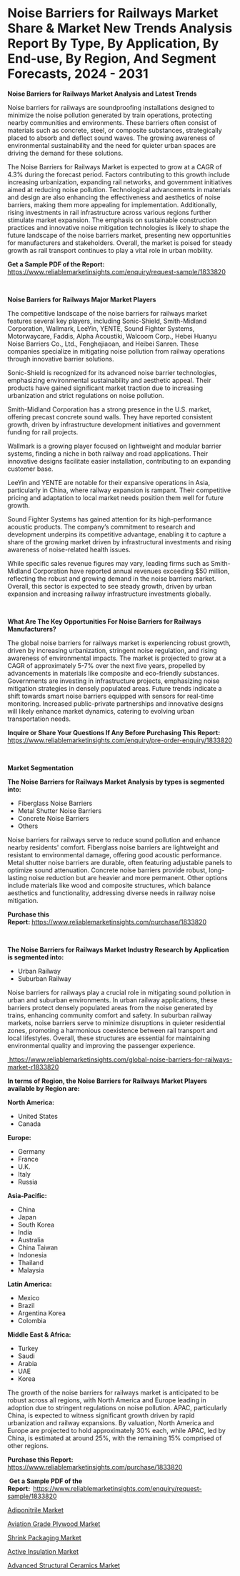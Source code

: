 <p><h1>Noise Barriers for Railways Market Share & Market New Trends Analysis Report By Type, By Application, By End-use, By Region, And Segment Forecasts, 2024 - 2031</h1></p><p><strong>Noise Barriers for Railways Market Analysis and Latest Trends</strong></p>
<p><p>Noise barriers for railways are soundproofing installations designed to minimize the noise pollution generated by train operations, protecting nearby communities and environments. These barriers often consist of materials such as concrete, steel, or composite substances, strategically placed to absorb and deflect sound waves. The growing awareness of environmental sustainability and the need for quieter urban spaces are driving the demand for these solutions.</p><p>The Noise Barriers for Railways Market is expected to grow at a CAGR of 4.3% during the forecast period. Factors contributing to this growth include increasing urbanization, expanding rail networks, and government initiatives aimed at reducing noise pollution. Technological advancements in materials and design are also enhancing the effectiveness and aesthetics of noise barriers, making them more appealing for implementation. Additionally, rising investments in rail infrastructure across various regions further stimulate market expansion. The emphasis on sustainable construction practices and innovative noise mitigation technologies is likely to shape the future landscape of the noise barriers market, presenting new opportunities for manufacturers and stakeholders. Overall, the market is poised for steady growth as rail transport continues to play a vital role in urban mobility.</p></p>
<p><strong>Get a Sample PDF of the Report:&nbsp;</strong> <a href="https://www.reliablemarketinsights.com/enquiry/request-sample/1833820?utm_campaign=1684&utm_medium=2&utm_source=Github&utm_content=ia&utm_term=17102024&utm_id=noise-barriers-for-railways">https://www.reliablemarketinsights.com/enquiry/request-sample/1833820</a></p>
<p>&nbsp;</p>
<p><strong>Noise Barriers for Railways Major Market Players</strong></p>
<p><p>The competitive landscape of the noise barriers for railways market features several key players, including Sonic-Shield, Smith-Midland Corporation, Wallmark, LeeYin, YENTE, Sound Fighter Systems, Motorwaycare, Faddis, Alpha Acoustiki, Walcoom Corp., Hebei Huanyu Noise Barriers Co., Ltd., Fenghejiaoan, and Heibei Sanren. These companies specialize in mitigating noise pollution from railway operations through innovative barrier solutions.</p><p>Sonic-Shield is recognized for its advanced noise barrier technologies, emphasizing environmental sustainability and aesthetic appeal. Their products have gained significant market traction due to increasing urbanization and strict regulations on noise pollution.</p><p>Smith-Midland Corporation has a strong presence in the U.S. market, offering precast concrete sound walls. They have reported consistent growth, driven by infrastructure development initiatives and government funding for rail projects.</p><p>Wallmark is a growing player focused on lightweight and modular barrier systems, finding a niche in both railway and road applications. Their innovative designs facilitate easier installation, contributing to an expanding customer base.</p><p>LeeYin and YENTE are notable for their expansive operations in Asia, particularly in China, where railway expansion is rampant. Their competitive pricing and adaptation to local market needs position them well for future growth.</p><p>Sound Fighter Systems has gained attention for its high-performance acoustic products. The company’s commitment to research and development underpins its competitive advantage, enabling it to capture a share of the growing market driven by infrastructural investments and rising awareness of noise-related health issues.</p><p>While specific sales revenue figures may vary, leading firms such as Smith-Midland Corporation have reported annual revenues exceeding $50 million, reflecting the robust and growing demand in the noise barriers market. Overall, this sector is expected to see steady growth, driven by urban expansion and increasing railway infrastructure investments globally.</p></p>
<p>&nbsp;</p>
<p><strong>What Are The Key Opportunities For Noise Barriers for Railways Manufacturers?</strong></p>
<p><p>The global noise barriers for railways market is experiencing robust growth, driven by increasing urbanization, stringent noise regulation, and rising awareness of environmental impacts. The market is projected to grow at a CAGR of approximately 5-7% over the next five years, propelled by advancements in materials like composite and eco-friendly substances. Governments are investing in infrastructure projects, emphasizing noise mitigation strategies in densely populated areas. Future trends indicate a shift towards smart noise barriers equipped with sensors for real-time monitoring. Increased public-private partnerships and innovative designs will likely enhance market dynamics, catering to evolving urban transportation needs.</p></p>
<p><strong>Inquire or Share Your Questions If Any Before Purchasing This Report:</strong> <a href="https://www.reliablemarketinsights.com/enquiry/pre-order-enquiry/1833820?utm_campaign=1684&utm_medium=2&utm_source=Github&utm_content=ia&utm_term=17102024&utm_id=noise-barriers-for-railways">https://www.reliablemarketinsights.com/enquiry/pre-order-enquiry/1833820</a></p>
<p>&nbsp;</p>
<p><strong>Market Segmentation</strong></p>
<p><strong>The Noise Barriers for Railways Market Analysis by types is segmented into:</strong></p>
<p><ul><li>Fiberglass Noise Barriers</li><li>Metal Shutter Noise Barriers</li><li>Concrete Noise Barriers</li><li>Others</li></ul></p>
<p><p>Noise barriers for railways serve to reduce sound pollution and enhance nearby residents' comfort. Fiberglass noise barriers are lightweight and resistant to environmental damage, offering good acoustic performance. Metal shutter noise barriers are durable, often featuring adjustable panels to optimize sound attenuation. Concrete noise barriers provide robust, long-lasting noise reduction but are heavier and more permanent. Other options include materials like wood and composite structures, which balance aesthetics and functionality, addressing diverse needs in railway noise mitigation.</p></p>
<p><strong>Purchase this Report:&nbsp;</strong><a href="https://www.reliablemarketinsights.com/purchase/1833820?utm_campaign=1684&utm_medium=2&utm_source=Github&utm_content=ia&utm_term=17102024&utm_id=noise-barriers-for-railways">https://www.reliablemarketinsights.com/purchase/1833820</a></p>
<p>&nbsp;</p>
<p><strong>The Noise Barriers for Railways Market Industry Research by Application is segmented into:</strong></p>
<p><ul><li>Urban Railway</li><li>Suburban Railway</li></ul></p>
<p><p>Noise barriers for railways play a crucial role in mitigating sound pollution in urban and suburban environments. In urban railway applications, these barriers protect densely populated areas from the noise generated by trains, enhancing community comfort and safety. In suburban railway markets, noise barriers serve to minimize disruptions in quieter residential zones, promoting a harmonious coexistence between rail transport and local lifestyles. Overall, these structures are essential for maintaining environmental quality and improving the passenger experience.</p></p>
<p><a href="https://www.reliablemarketinsights.com/global-noise-barriers-for-railways-market-r1833820?utm_campaign=1684&utm_medium=2&utm_source=Github&utm_content=ia&utm_term=17102024&utm_id=noise-barriers-for-railways">&nbsp;https://www.reliablemarketinsights.com/global-noise-barriers-for-railways-market-r1833820</a></p>
<p><strong>In terms of Region, the Noise Barriers for Railways Market Players available by Region are:</strong></p>
<p>
    <p> <strong> North America: </strong>
        <ul>
            <li>United States</li>
            <li>Canada</li>
        </ul>
        </p> 
    <p> <strong> Europe: </strong>
        <ul>
            <li>Germany</li>
            <li>France</li>
            <li>U.K.</li>
            <li>Italy</li>
            <li>Russia</li>
        </ul>
        </p> 
    <p> <strong> Asia-Pacific: </strong>
        <ul>
            <li>China</li>
            <li>Japan</li>
            <li>South Korea</li>
            <li>India</li>
            <li>Australia</li>
            <li>China Taiwan</li>
            <li>Indonesia</li>
            <li>Thailand</li>
            <li>Malaysia</li>
        </ul>
        </p> 
    <p> <strong> Latin America: </strong>
        <ul>
            <li>Mexico</li>
            <li>Brazil</li>
            <li>Argentina Korea</li>
            <li>Colombia</li>
        </ul>
        </p> 
    <p> <strong> Middle East & Africa: </strong>
        <ul>
            <li>Turkey</li>
            <li>Saudi</li>
            <li>Arabia</li>
            <li>UAE</li>
            <li>Korea</li>
        </ul>
    </p>
    </p>
<p><p>The growth of the noise barriers for railways market is anticipated to be robust across all regions, with North America and Europe leading in adoption due to stringent regulations on noise pollution. APAC, particularly China, is expected to witness significant growth driven by rapid urbanization and railway expansions. By valuation, North America and Europe are projected to hold approximately 30% each, while APAC, led by China, is estimated at around 25%, with the remaining 15% comprised of other regions.</p></p>
<p><strong>Purchase this Report: </strong><a href="https://www.reliablemarketinsights.com/purchase/1833820?utm_campaign=1684&utm_medium=2&utm_source=Github&utm_content=ia&utm_term=17102024&utm_id=noise-barriers-for-railways">https://www.reliablemarketinsights.com/purchase/1833820</a></p>
<p>&nbsp;<strong>Get a Sample PDF of the Report:&nbsp;&nbsp;</strong><a href="https://www.reliablemarketinsights.com/enquiry/request-sample/1833820?utm_campaign=1684&utm_medium=2&utm_source=Github&utm_content=ia&utm_term=17102024&utm_id=noise-barriers-for-railways">https://www.reliablemarketinsights.com/enquiry/request-sample/1833820</a></p>
<p><strong></strong></p>
<p><p><a href="https://www.linkedin.com/pulse/adiponitrile-market-global-regional-analysis-focus-hrzqe?utm_campaign=1684&utm_medium=2&utm_source=Github&utm_content=ia&utm_term=17102024&utm_id=noise-barriers-for-railways">Adiponitrile Market</a></p><p><a href="https://github.com/MaryNelson695/Market-Research-Report-List-1/blob/main/aviation-grade-plywood-market.md?utm_campaign=1684&utm_medium=2&utm_source=Github&utm_content=ia&utm_term=17102024&utm_id=noise-barriers-for-railways">Aviation Grade Plywood Market</a></p><p><a href="https://www.linkedin.com/pulse/navigating-shrink-packaging-market-expert-analysis-forecast-ordoe?utm_campaign=1684&utm_medium=2&utm_source=Github&utm_content=ia&utm_term=17102024&utm_id=noise-barriers-for-railways">Shrink Packaging Market</a></p><p><a href="https://www.linkedin.com/pulse/strategic-roadmap-global-active-insulation-market-insights-6jyde?utm_campaign=1684&utm_medium=2&utm_source=Github&utm_content=ia&utm_term=17102024&utm_id=noise-barriers-for-railways">Active Insulation Market</a></p><p><a href="https://www.linkedin.com/pulse/strategic-forecast-advanced-structural-ceramics-market-fhvic?utm_campaign=1684&utm_medium=2&utm_source=Github&utm_content=ia&utm_term=17102024&utm_id=noise-barriers-for-railways">Advanced Structural Ceramics Market</a></p></p>